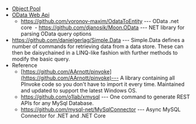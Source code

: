 * [Object Pool](https://github.com/maskx/TAEA/blob/master/Libs/Object%20Pool.md)
* [OData Web Api](https://github.com/maskx/OData)
  - https://github.com/voronov-maxim/OdataToEntity --- OData .net core
  - https://github.com/djanosik/Moon.OData --- NET library for parsing OData query options 
* https://github.com/danielgerlag/Simple.Data --- Simple.Data defines a number of commands for retrieving data from a data store. These can then be daisychained in a LINQ-like fashion with further methods to modify the basic query. 
* Reference
  * [https://github.com/AArnott/pinvoke](https://github.com/AArnott/pinvoke)--- A library containing all PInvoke code so you don't have to import it every time. Maintained and updated to support the latest Windows OS.
  * https://github.com/o1lab/xmysql --- One command to generate REST APIs for any MySql Database.
  * https://github.com/mysql-net/MySqlConnector --- Async MySQL Connector for .NET and .NET Core 
